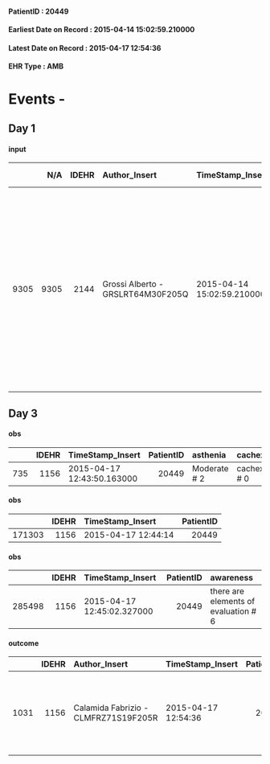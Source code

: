 
#### PatientID : 20449
#### Earliest Date on Record : 2015-04-14 15:02:59.210000
#### Latest Date on Record : 2015-04-17 12:54:36
#### EHR Type : AMB

# Events - 

## Day 1

#### input
|      |    N/A |   IDEHR | Author_Insert                     | TimeStamp_Insert           | EHRType   |   PatientID |   IDDigitalSignDocument | persone_vicine   |   Unnamed: 0_x.1 |   IDANAMNESI_SOCIALE | Patient   | FamigliaAltro   | Paziente_T   | FamigliaAltro_T   |   Non_Rilevabile_x.1 | Note_Non_Rilevabile_x.1   | chk_contr_sintomi   | chk_competenza                                 | opt_paziente_a   | opt_famiglia_a   | opt_adeguatezza   | opt_paziente_solo   | opt_presente_assente   | Caregiver_principale                  | opt_capacita     | opt_risorse_ec   | ds_note_prio                                                                                                                                                                                                                                                                | opt_paziente_ad   | opt_caregiver_ad   | opt_inv_civile            | Needs               | Domestic partnership   | Fragility                    | opt_famiglia_psi   |
|-----:|-------:|--------:|:----------------------------------|:---------------------------|:----------|------------:|------------------------:|:-----------------|-----------------:|---------------------:|:----------|:----------------|:-------------|:------------------|---------------------:|:--------------------------|:--------------------|:-----------------------------------------------|:-----------------|:-----------------|:------------------|:--------------------|:-----------------------|:--------------------------------------|:-----------------|:-----------------|:----------------------------------------------------------------------------------------------------------------------------------------------------------------------------------------------------------------------------------------------------------------------------|:------------------|:-------------------|:--------------------------|:--------------------|:-----------------------|:-----------------------------|:-------------------|
| 9305 |   9305 |    2144 | Grossi Alberto - GRSLRT64M30F205Q | 2015-04-14 15:02:59.210000 | AMB       |       20449 |                   51191 | N/A              |              871 |                  555 | No#0      | Si#1            | No#0         | Si#1              |                    0 | NR                        | controllo sintomi#0 | competenza/capacit√† assistenziale caregiver#0 | Indefinite#2     | Congruenti#1     | No#0              | Si#1                | Presente#1             | 3 figlie che abitano tutte fuori casa | Incrementabile#1 | Non adeguate#0   | Paziente che vive solo seguito qualche ora da badante, senza assistenza specialistica attivata tre figlie lavorano e non sono in grado di affiancare il padre in modo continuativo. Recente peggioramento del quadro cognitivo con confusione, disorientamento e agitazione | Problematica#0    | Totale#2           | in fase di accertamento#2 | Clinici#0;Sociali#1 | Badante#1              | sovraccarico assistenziale#4 | S√¨#1              |


## Day 3

#### obs
|     |   IDEHR | TimeStamp_Insert           |   PatientID | asthenia     | cachexia     | dyspnoea   | body_temp    | agitation_behavior_freq   | cognitive_state           |
|----:|--------:|:---------------------------|------------:|:-------------|:-------------|:-----------|:-------------|:--------------------------|:--------------------------|
| 735 |    1156 | 2015-04-17 12:43:50.163000 |       20449 | Moderate # 2 | cachexia # 0 | No # 0     | Apyrexia # 0 | quiet # 0                 | continuously confused # 1 |

#### obs
|        |   IDEHR | TimeStamp_Insert    |   PatientID |
|-------:|--------:|:--------------------|------------:|
| 171303 |    1156 | 2015-04-17 12:44:14 |       20449 |

#### obs
|        |   IDEHR | TimeStamp_Insert           |   PatientID | awareness                            |
|-------:|--------:|:---------------------------|------------:|:-------------------------------------|
| 285498 |    1156 | 2015-04-17 12:45:02.327000 |       20449 | there are elements of evaluation # 6 |

#### outcome
|      |   IDEHR | Author_Insert                        | TimeStamp_Insert    |   PatientID |   IDDigitalSignDocument |   IDPAI_VIDAS | opt_problem                                                      |   opt_problem_num | opt_obiettivo                                                   |   opt_obiettivo_num | opt_stato_problema   |   opt_stato_problema_num | opt_interventi                                                                  |   opt_interventi_num |
|-----:|--------:|:-------------------------------------|:--------------------|------------:|------------------------:|--------------:|:-----------------------------------------------------------------|------------------:|:----------------------------------------------------------------|--------------------:|:---------------------|-------------------------:|:--------------------------------------------------------------------------------|---------------------:|
| 1031 |    1156 | Calamida Fabrizio - CLMFRZ71S19F205R | 2015-04-17 12:54:36 |       20449 |                   53085 |          2035 | Impaired mobility † ¬ / limitation of physical movement # 27 = 0 |                 4 | The patient manterr√ † ¬ † ¬ † † mobilit√ the residual # 49 = 0 |                   4 | Open Problem # 1     |                        1 | PAI Implementation - Help the patient favoring its remaining capacity # 369 = 0 |                    1 |


